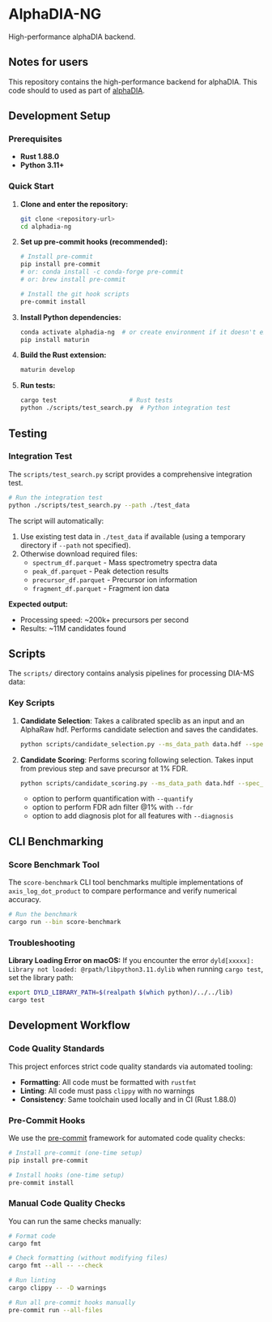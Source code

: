 # AlphaDIA-NG

High-performance alphaDIA backend.

## Notes for users
This repository contains the high-performance backend for alphaDIA. This 
code should to used as part of [alphaDIA](https://github.com/MannLabs/alphadia).


## Development Setup

### Prerequisites

- **Rust 1.88.0**
- **Python 3.11+**

### Quick Start

1. **Clone and enter the repository:**
   ```bash
   git clone <repository-url>
   cd alphadia-ng
   ```

2. **Set up pre-commit hooks (recommended):**
   ```bash
   # Install pre-commit
   pip install pre-commit
   # or: conda install -c conda-forge pre-commit
   # or: brew install pre-commit

   # Install the git hook scripts
   pre-commit install
   ```

3. **Install Python dependencies:**
   ```bash
   conda activate alphadia-ng  # or create environment if it doesn't exist
   pip install maturin
   ```

4. **Build the Rust extension:**
   ```bash
   maturin develop
   ```

5. **Run tests:**
   ```bash
   cargo test                    # Rust tests
   python ./scripts/test_search.py  # Python integration test
   ```

## Testing

### Integration Test

The `scripts/test_search.py` script provides a comprehensive integration test.
```bash
# Run the integration test
python ./scripts/test_search.py --path ./test_data
```

The script will automatically:
1. Use existing test data in `./test_data` if available (using a temporary directory if `--path` not specified).
2. Otherwise download required files:
   - `spectrum_df.parquet` - Mass spectrometry spectra data
   - `peak_df.parquet` - Peak detection results
   - `precursor_df.parquet` - Precursor ion information
   - `fragment_df.parquet` - Fragment ion data

**Expected output:**
- Processing speed: ~200k+ precursors per second
- Results: ~11M candidates found

## Scripts

The `scripts/` directory contains analysis pipelines for processing DIA-MS data:


### Key Scripts


1. **Candidate Selection**: Takes a calibrated speclib as an input and an AlphaRaw hdf. Performs candidate selection and saves the candidates.
   ```bash
   python scripts/candidate_selection.py --ms_data_path data.hdf --spec_lib_path lib.hdf --output_folder ./output
   ```

2. **Candidate Scoring**: Performs scoring following selection. Takes input from previous step and save precursor at 1% FDR.
   ```bash
   python scripts/candidate_scoring.py --ms_data_path data.hdf --spec_lib_path lib.hdf --candidates_path candidates.parquet --fdr --quantify
   ```
   - option to perform quantification with `--quantify`
   - option to perform FDR adn filter @1% with `--fdr`
   - option to add diagnosis plot for all features with `--diagnosis`


## CLI Benchmarking

### Score Benchmark Tool

The `score-benchmark` CLI tool benchmarks multiple implementations of `axis_log_dot_product` to compare performance and verify numerical accuracy.

```bash
# Run the benchmark
cargo run --bin score-benchmark
```

### Troubleshooting

**Library Loading Error on macOS:**
If you encounter the error `dyld[xxxxx]: Library not loaded: @rpath/libpython3.11.dylib` when running `cargo test`, set the library path:

```bash
export DYLD_LIBRARY_PATH=$(realpath $(which python)/../../lib)
cargo test
```

## Development Workflow

### Code Quality Standards

This project enforces strict code quality standards via automated tooling:

- **Formatting**: All code must be formatted with `rustfmt`
- **Linting**: All code must pass `clippy` with no warnings
- **Consistency**: Same toolchain used locally and in CI (Rust 1.88.0)

### Pre-Commit Hooks

We use the [pre-commit](https://pre-commit.com/) framework for automated code quality checks:

```bash
# Install pre-commit (one-time setup)
pip install pre-commit

# Install hooks (one-time setup)
pre-commit install
```

### Manual Code Quality Checks

You can run the same checks manually:

```bash
# Format code
cargo fmt

# Check formatting (without modifying files)
cargo fmt --all -- --check

# Run linting
cargo clippy -- -D warnings

# Run all pre-commit hooks manually
pre-commit run --all-files
```
